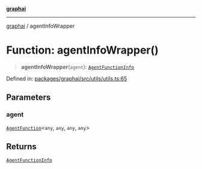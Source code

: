 [**graphai**](../README.md)

***

[graphai](../globals.md) / agentInfoWrapper

# Function: agentInfoWrapper()

> **agentInfoWrapper**(`agent`): [`AgentFunctionInfo`](../type-aliases/AgentFunctionInfo.md)

Defined in: [packages/graphai/src/utils/utils.ts:65](https://github.com/kawamataryo/graphai/blob/e8a7b825cfe5b60039202cad9c90359642833517/packages/graphai/src/utils/utils.ts#L65)

## Parameters

### agent

[`AgentFunction`](../type-aliases/AgentFunction.md)\<`any`, `any`, `any`, `any`\>

## Returns

[`AgentFunctionInfo`](../type-aliases/AgentFunctionInfo.md)
